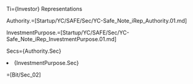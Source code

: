 Ti={Investor} Representations

Authority.=[Startup/YC/SAFE/Sec/YC-Safe_Note_iRep_Authority.01.md]

InvestmentPurpose.=[Startup/YC/SAFE/Sec/YC-Safe_Note_iRep_InvestmentPurpose.01.md]

Secs={Authority.Sec}<li>{InvestmentPurpose.Sec}

=[Bit/Sec_02]
